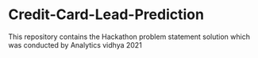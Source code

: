 # Credit-Card-Lead-Prediction
This repository contains the Hackathon problem statement solution which was conducted by Analytics vidhya 2021
